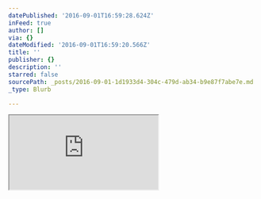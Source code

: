 ```yaml
---
datePublished: '2016-09-01T16:59:28.624Z'
inFeed: true
author: []
via: {}
dateModified: '2016-09-01T16:59:20.566Z'
title: ''
publisher: {}
description: ''
starred: false
sourcePath: _posts/2016-09-01-1d1933d4-304c-479d-ab34-b9e87f7abe7e.md
_type: Blurb

---
```

<iframe src="https://the-grid.github.io/ed-userhtml/?g=eJxtkclugzAURX8FWaK7gqEOitI4Vdqk3UVd8AO2McaNwejZFDVfXyZFLLK75w1Xb9jrElgtAweCosr71u3iWDAjm4JBpKxVRkbC1vdYLGsuizdX2T7X3kiKn1jdvo58Yb8rOjG_Tn6DbvyKc8bdCj8W-3Usvy1Q20LS49f5cjpOXEmtKk8zPKf7q_M0nSRXwhoLNExfyhLjpWBcbusbQXjiMiVgc_1JiOncpuSEu5BgBbZrowdrT-13S5ImmMwjCH-j5w5sK8P0812C0Q0KnP8bDoK4hULCc68LX-0wCiZB0RYPehkdZSNMp5-rKRrYCbBmcFIUNRYd9vH8nMM_5meQjg" style=""></iframe>